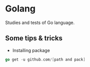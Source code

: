 # Golang
Studies and tests of Go language.

## Some tips & tricks

* Installing package

```go
go get -u github.com/[path and pack]
```
